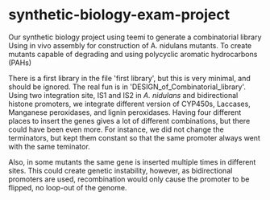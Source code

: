 # synthetic-biology-exam-project

Our synthetic biology project using teemi to generate a combinatorial library
Using in vivo assembly for construction of A. nidulans mutants.
To create mutants capable of degrading and using polycyclic aromatic hydrocarbons (PAHs)

There is a first library in the file 'first library', but this is very minimal, and should be ignored.
The real fun is in 'DESIGN_of_Combinatorial_library'.
Using two integration site, IS1 and IS2 in *A. nidulans* and bidirectional histone promoters, we integrate different version of CYP450s, Laccases, Manganese peroxidases, and lignin peroxidases.
Having four different places to insert the genes gives a lot of different combinations, but there could have been even more.
For instance, we did not change the terminators, but kept them constant so that the same promoter always went with the same teminator.

Also, in some mutants the same gene is inserted multiple times in different sites. This could create genetic instability, however, as bidirectional promoters are used, recombination would only cause the promoter to be flipped, no loop-out of the genome.